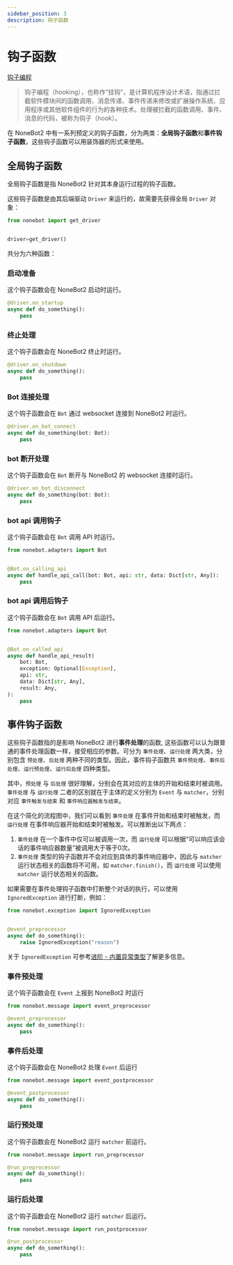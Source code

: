 ```yaml
---
sidebar_position: 3
description: 钩子函数
---
```


# 钩子函数

[钩子编程](https://zh.wikipedia.org/wiki/%E9%92%A9%E5%AD%90%E7%BC%96%E7%A8%8B)

> 钩子编程（hooking），也称作“挂钩”，是计算机程序设计术语，指通过拦截软件模块间的函数调用、消息传递、事件传递来修改或扩展操作系统、应用程序或其他软件组件的行为的各种技术。处理被拦截的函数调用、事件、消息的代码，被称为钩子（hook）。

在 NoneBot2 中有一系列预定义的钩子函数，分为两类：**全局钩子函数**和**事件钩子函数**，这些钩子函数可以用装饰器的形式来使用。

## 全局钩子函数

全局钩子函数是指 NoneBot2 针对其本身运行过程的钩子函数。

这些钩子函数是由其后端驱动 `Driver` 来运行的，故需要先获得全局 `Driver` 对象：

```python
from nonebot import get_driver


driver=get_driver()
```

共分为六种函数：

### 启动准备

这个钩子函数会在 NoneBot2 启动时运行。

```python
@driver.on_startup
async def do_something():
    pass
```

### 终止处理

这个钩子函数会在 NoneBot2 终止时运行。

```python
@driver.on_shutdown
async def do_something():
    pass
```

### Bot 连接处理

这个钩子函数会在 `Bot` 通过 websocket 连接到 NoneBot2 时运行。

```python
@driver.on_bot_connect
async def do_something(bot: Bot):
    pass
```

### bot 断开处理

这个钩子函数会在 `Bot` 断开与 NoneBot2 的 websocket 连接时运行。

```python
@driver.on_bot_disconnect
async def do_something(bot: Bot):
    pass
```

### bot api 调用钩子

这个钩子函数会在 `Bot` 调用 API 时运行。

```python
from nonebot.adapters import Bot


@Bot.on_calling_api
async def handle_api_call(bot: Bot, api: str, data: Dict[str, Any]):
    pass
```

### bot api 调用后钩子

这个钩子函数会在 `Bot` 调用 API 后运行。

```python
from nonebot.adapters import Bot


@Bot.on_called_api
async def handle_api_result(
    bot: Bot,
    exception: Optional[Exception],
    api: str,
    data: Dict[str, Any],
    result: Any,
):
    pass
```

## 事件钩子函数

这些钩子函数指的是影响 NoneBot2 进行**事件处理**的函数, 这些函数可以认为跟普通的事件处理函数一样，接受相应的参数。可分为 `事件处理`、`运行处理` 两大类，分别包含 `预处理`、`后处理` 两种不同的类型。因此，事件钩子函数共 `事件预处理`、`事件后处理`、`运行预处理`、`运行后处理` 四种类型。

其中，`预处理` 与 `后处理` 很好理解，分别会在其对应的主体的开始和结束时被调用。`事件处理` 与 `运行处理` 二者的区别就在于主体的定义分别为 `Event` 与 `matcher`，分别对应 `事件触发与结束` 和 `事件响应器触发与结束`。

在这个简化的流程图中，我们可以看到 `事件处理` 在事件开始和结束时被触发，而 `运行处理` 在事件响应器开始和结束时被触发。可以推断出以下两点：

1. `事件处理` 在一个事件中仅可以被调用一次，而 `运行处理` 可以根据“可以响应该会话的事件响应器数量”被调用大于等于0次。
2. `事件处理` 类型的钩子函数并不会对应到具体的事件响应器中，因此与 `matcher` 运行状态相关的函数将不可用，如 `matcher.finish()`，而 `运行处理` 可以使用 `matcher` 运行状态相关的函数。

如果需要在事件处理钩子函数中打断整个对话的执行，可以使用 `IgnoredException` 进行打断，例如：

```python
from nonebot.exception import IgnoredException


@event_preprocessor
async def do_something():
    raise IgnoredException("reason")
```

关于 `IgnoredException` 可参考[进阶 - 内置异常类型](../../进阶/功能/内置异常类型.md)了解更多信息。

### 事件预处理

这个钩子函数会在 `Event` 上报到 NoneBot2 时运行

```python
from nonebot.message import event_preprocessor

@event_preprocessor
async def do_something():
    pass
```

### 事件后处理

这个钩子函数会在 NoneBot2 处理 `Event` 后运行

```python
from nonebot.message import event_postprocessor

@event_postprocessor
async def do_something():
    pass
```

### 运行预处理

这个钩子函数会在 NoneBot2 运行 `matcher` 前运行。

```python
from nonebot.message import run_preprocessor

@run_preprocessor
async def do_something():
    pass
```

### 运行后处理

这个钩子函数会在 NoneBot2 运行 `matcher` 后运行。

```python
from nonebot.message import run_postprocessor

@run_postprocessor
async def do_something():
    pass
```

